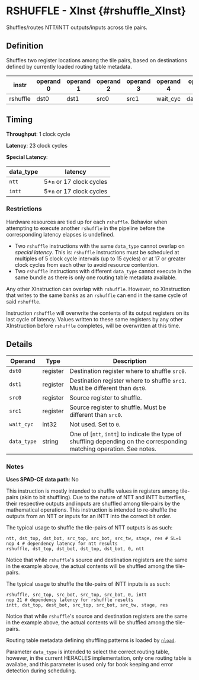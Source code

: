 # RSHUFFLE - XInst {#rshuffle_XInst}

Shuffles/routes NTT/iNTT outputs/inputs across tile pairs.

## Definition

Shuffles two register locations among the tile pairs, based on destinations defined by currently loaded routing table metadata.

| instr | operand 0 | operand 1 | operand 2 | operand 3 | operand 4 | operand 5 |
|-|-|-|-|-|-|-|
| rshuffle | dst0 | dst1 | src0 | src1 | wait_cyc | data_type |

## Timing

**Throughput**: 1 clock cycle

**Latency**: 23 clock cycles

**Special Latency**:

| data_type | latency |
|-|-|
| `ntt` | 5*`n` or 17 clock cycles |
| `intt` | 5*`n` or 17 clock cycles |

### Restrictions

Hardware resources are tied up for each `rshuffle`. Behavior when attempting to execute another `rshuffle` in the pipeline before the corresponding latency elapses is undefined.

- Two `rshuffle` instructions with the same `data_type` cannot overlap on *special latency*. This is: `rshuffle` instructions must be scheduled at multiples of 5 clock cycle intervals (up to 15 cycles) or at 17 or greater clock cycles from each other to avoid resource contention.
- Two `rshuffle` instructions with different `data_type` cannot execute in the same bundle as there is only one routing table metadata available.

Any other XInstruction can overlap with `rshuffle`. However, no XInstruction that writes to the same banks as an `rshuffle` can end in the same cycle of said `rshuffle`.

Instruction `rshuffle` will overwrite the contents of its output registers on its last cycle of latency. Values written to these same registers by any other XInstruction before `rshuffle` completes, will be overwritten at this time.

## Details

| Operand | Type | Description |
|-|-|-|
| `dst0` | register | Destination register where to shuffle `src0`. |
| `dst1` | register | Destination register where to shuffle `src1`. Must be different than `dst0`. |
| `src0` | register | Source register to shuffle. |
| `src1` | register | Source register to shuffle. Must be different than `src0`. |
| `wait_cyc` | int32 | Not used. Set to `0`. |
| `data_type` | string | One of [`ntt`, `intt`] to indicate the type of shuffling depending on the corresponding matching operation. See notes. |

### Notes

**Uses SPAD-CE data path**: No

This instruction is mostly intended to shuffle values in registers among tile-pairs (akin to bit shuffling). Due to the nature of NTT and iNTT butterflies, their respective outputs and inputs are shuffled among tile-pairs by the mathematical operations. This instruction is intended to re-shuffle the outputs from an NTT or inputs for an iNTT into the correct bit order.

The typical usage to shuffle the tile-pairs of NTT outputs is as such:

```csv
ntt, dst_top, dst_bot, src_top, src_bot, src_tw, stage, res # SL=1
nop 4 # dependency latency for ntt results
rshuffle, dst_top, dst_bot, dst_top, dst_bot, 0, ntt
```

Notice that while `rshuffle`'s source and destination registers are the same in the example above, the actual contents will be shuffled among the tile-pairs.

The typical usage to shuffle the tile-pairs of iNTT inputs is as such:

```csv
rshuffle, src_top, src_bot, src_top, src_bot, 0, intt
nop 21 # dependency latency for rshuffle results
intt, dst_top, dest_bot, src_top, src_bot, src_tw, stage, res
```

Notice that while `rshuffle`'s source and destination registers are the same in the example above, the actual contents will be shuffled among the tile-pairs.

Routing table metadata defining shuffling patterns is loaded by [`nload`](../cinst/cinst_nload.md).

Parameter `data_type` is intended to select the correct routing table, however, in the current HERACLES implementation, only one routing table is availabe, and this parameter is used only for book keeping and error detection during scheduling.

